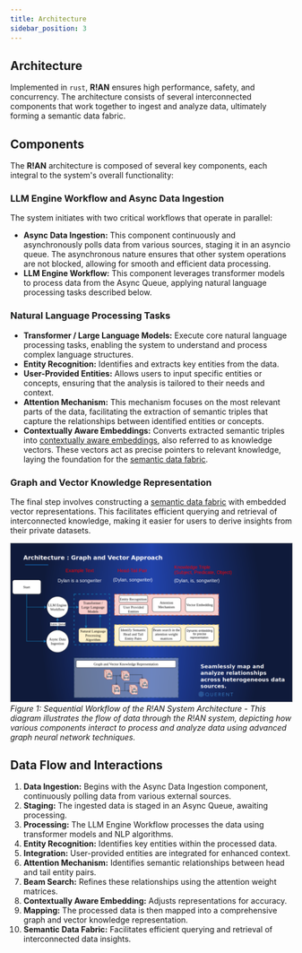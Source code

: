 ```yaml
---
title: Architecture
sidebar_position: 3
---
```


## Architecture

Implemented in `rust`, **R!AN** ensures high performance, safety, and concurrency. The architecture consists of several interconnected components that work together to ingest and analyze data, ultimately forming a semantic data fabric.

## Components

The **R!AN** architecture is composed of several key components, each integral to the system's overall functionality:

### LLM Engine Workflow and Async Data Ingestion

The system initiates with two critical workflows that operate in parallel:

- **Async Data Ingestion:** This component continuously and asynchronously polls data from various sources, staging it in an asyncio queue. The asynchronous nature ensures that other system operations are not blocked, allowing for smooth and efficient data processing.
- **LLM Engine Workflow:** This component leverages transformer models to process data from the Async Queue, applying natural language processing tasks described below.

### Natural Language Processing Tasks


- **Transformer / Large Language Models:**  Execute core natural language processing tasks, enabling the system to understand and process complex language structures.
- **Entity Recognition:**  Identifies and extracts key entities from the data.
- **User-Provided Entities:** Allows users to input specific entities or concepts, ensuring that the analysis is tailored to their needs and context.
- **Attention Mechanism:** This mechanism focuses on the most relevant parts of the data, facilitating the extraction of semantic triples that capture the relationships between identified entities or concepts.
- **Contextually Aware Embeddings:** Converts extracted semantic triples into [contextually aware embeddings](../advanced/contextually_aware_embedding.md), also referred to as knowledge vectors. These vectors act as precise pointers to relevant knowledge, laying the foundation for the [semantic data fabric](../advanced/explore_data_fabric.md).


### Graph and Vector Knowledge Representation

The final step involves constructing a [semantic data fabric](../advanced/explore_data_fabric.md) with embedded vector representations. This facilitates efficient querying and retrieval of interconnected knowledge, making it easier for users to derive insights from their private datasets.

![Architecture Diagram](../assets/rian_arch.png)
*Figure 1: Sequential Workflow of the R!AN System Architecture - This diagram illustrates the flow of data through the R!AN system, depicting how various components interact to process and analyze data using advanced graph neural network techniques.*

## Data Flow and Interactions

1. **Data Ingestion:** Begins with the Async Data Ingestion component, continuously polling data from various external sources.
2. **Staging:** The ingested data is staged in an Async Queue, awaiting processing.
3. **Processing:** The LLM Engine Workflow processes the data using transformer models and NLP algorithms.
4. **Entity Recognition:** Identifies key entities within the processed data.
5. **Integration:** User-provided entities are integrated for enhanced context.
6. **Attention Mechanism:** Identifies semantic relationships between head and tail entity pairs.
7. **Beam Search:** Refines these relationships using the attention weight matrices.
8. **Contextually Aware Embedding:** Adjusts representations for accuracy.
9. **Mapping:** The processed data is then mapped into a comprehensive graph and vector knowledge representation.
10. **Semantic Data Fabric:** Facilitates efficient querying and retrieval of interconnected data insights.



